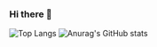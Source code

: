 ### Hi there 👋
![Top Langs](https://github-readme-stats.vercel.app/api/top-langs/?username=TheDevConnor&layout=compact) 
![Anurag's GitHub stats](https://github-readme-stats.vercel.app/api?username=TheDevConnor&show_icons=true&theme=dracula)

<!--
**TheDevConnor/TheDevConnor** is a ✨ _special_ ✨ repository because its `README.md` (this file) appears on your GitHub profile.

Here are some ideas to get you started:

- 🔭 I’m currently working on ...
- 🌱 I’m currently learning ...
- 👯 I’m looking to collaborate on ...
- 🤔 I’m looking for help with ...
- 💬 Ask me about ...
- 📫 How to reach me: ...
- 😄 Pronouns: ...
- ⚡ Fun fact: ...
-->
